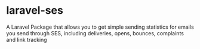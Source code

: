 # laravel-ses
A Laravel Package that allows you to get simple sending statistics for emails you send through SES, including deliveries, opens, bounces, complaints and link tracking 
